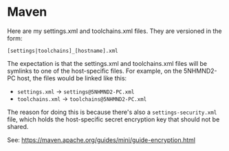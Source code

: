 # Maven

Here are my settings.xml and toolchains.xml files.  They are versioned in the
form:

    [settings|toolchains]_[hostname].xml

The expectation is that the settings.xml and toolchains.xml files will be
symlinks to one of the host-specific files.  For example, on the 5NHMND2-PC
host, the files would be linked like this:

* `settings.xml` → `settings@5NHMND2-PC.xml`
* `toolchains.xml` → `toolchains@5NHMND2-PC.xml`

The reason for doing this is because there's also a `settings-security.xml`
file, which holds the host-specific secret encryption key that should not be
shared.

See: <https://maven.apache.org/guides/mini/guide-encryption.html>
